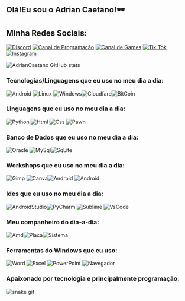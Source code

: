 ## Olá!Eu sou o Adrian Caetano!🕶️

## Minha Redes Sociais:
[![Discord](https://img.shields.io/badge/Discord-7289DA?style=for-the-badge&logo=discord&logoColor=white)](https://discord.gg/VqgxZJyvtF)
[![Canal de Programação](https://img.shields.io/badge/YouTube-FF0000?style=for-the-badge&logo=youtube&logoColor=white)](https://www.youtube.com/channel/UCuw-vlsK0vfVN-A6_VK3GiQ)
[![Canal de Games](https://img.shields.io/badge/YouTube-FF0000?style=for-the-badge&logo=youtube&logoColor=white)](https://www.youtube.com/channel/UC-cGrsCHRXF_dWlE8u3S3Cw)
[![Tik Tok](https://img.shields.io/badge/TikTok-000000?style=for-the-badge&logo=tiktok&logoColor=white)](https://www.tiktok.com/@adrian.caetano.privado)
[![Instagram](https://img.shields.io/badge/Instagram-E4405F?style=for-the-badge&logo=instagram&logoColor=white)](https://www.instagram.com/adriancaetano00/)

![AdrianCaetano GitHub stats](https://github-readme-stats.vercel.app/api?username=AdrianCaetano&show_icons=true&theme=radical)

### Tecnologias/Linguagens que eu uso no meu dia a dia:
![Android](https://img.shields.io/badge/Android-3DDC84?style=for-the-badge&logo=android&logoColor=white) ![Linux](https://img.shields.io/badge/Linux-FCC624?style=for-the-badge&logo=linux&logoColor=black) ![Windows](https://img.shields.io/badge/Windows-0078D6?style=for-the-badge&logo=windows&logoColor=white)![Cloudfare](https://img.shields.io/badge/Cloudflare-F38020?style=for-the-badge&logo=Cloudflare&logoColor=white)![BitCoin](https://img.shields.io/badge/Bitcoin-000000?style=for-the-badge&logo=bitcoin&logoColor=white)
### Linguagens que eu uso no meu dia a dia:
![Python](https://img.shields.io/badge/Python-3776AB?style=for-the-badge&logo=python&logoColor=white) ![Html](https://img.shields.io/badge/HTML-239120?style=for-the-badge&logo=html5&logoColor=white) ![Css](https://img.shields.io/badge/CSS-239120?&style=for-the-badge&logo=css3&logoColor=white) ![Pawn](https://img.shields.io/badge/Pawn-ED8B00?style=for-the-badge&logo=openjdk&logoColor=white) 
### Banco de Dados que eu uso no meu dia a dia:
![Oracle](https://img.shields.io/badge/Oracle-F80000?style=for-the-badge&logo=oracle&logoColor=black) 
![MySql](https://img.shields.io/badge/MySQL-00000F?style=for-the-badge&logo=mysql&logoColor=white)![SqLite](https://img.shields.io/badge/SQLite-07405E?style=for-the-badge&logo=sqlite&logoColor=white)
### Workshops que eu uso no meu dia a dia:
![Gimp](https://img.shields.io/badge/gimp-5C5543?style=for-the-badge&logo=gimp&logoColor=white) ![Canva](https://img.shields.io/badge/Canva-%2300C4CC.svg?&style=for-the-badge&logo=Canva&logoColor=white)![Android](https://img.shields.io/badge/Android-3DDC84?style=for-the-badge&logo=android&logoColor=white) ![Android](https://img.shields.io/badge/Android-3DDC84?style=for-the-badge&logo=android&logoColor=white) 
### Ides que eu uso no meu dia a dia:
![AndroidStudio](https://img.shields.io/badge/Android_Studio-3DDC84?style=for-the-badge&logo=android-studio&logoColor=white)![PyCharm](https://img.shields.io/badge/PyCharm-000000.svg?&style=for-the-badge&logo=PyCharm&logoColor=white) ![Sublime](https://img.shields.io/badge/sublime_text-%23575757.svg?&style=for-the-badge&logo=sublime-text&logoColor=important) ![VsCode](https://img.shields.io/badge/Visual_Studio_Code-0078D4?style=for-the-badge&logo=visual%20studio%20code&logoColor=white) 
### Meu companheiro do dia-a-dia:
![Amd](https://img.shields.io/badge/Processador-Ryzen_5_3600-ED1C24?style=for-the-badge&logo=amd&logoColor=white)![Placa](https://img.shields.io/badge/Video-Radeon_RX_1650-ED1C24?style=for-the-badge&logo=amd&logoColor=white)![Sistema](https://img.shields.io/badge/Windows-Windows_11-0078D6?style=for-the-badge&logo=windows&logoColor=white) 
### Ferramentas do Windows que eu uso:
![Word](https://img.shields.io/badge/Microsoft_Word-2B579A?style=for-the-badge&logo=microsoft-word&logoColor=whit)
![Excel](https://img.shields.io/badge/Microsoft_Excel-217346?style=for-the-badge&logo=microsoft-excel&logoColor=white)
![PowerPoint](https://img.shields.io/badge/Microsoft_PowerPoint-B7472A?style=for-the-badge&logo=microsoft-powerpoint&logoColor=white)
![Navegador](https://img.shields.io/badge/Opera-FF1B2D?style=for-the-badge&logo=Opera&logoColor=white)

### Apaixonado por tecnologia e principalmente programação.

![snake gif](https://github.com/AdrianCaetano/SEU_REPOSITORIO/blob/output/github-contribution-grid-snake.svg)
